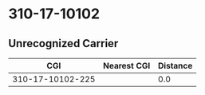 # 310-17-10102
## Unrecognized Carrier


| CGI | Nearest CGI | Distance |
|-----|-------------|----------|
| 310-17-10102-225 |  | 0.0 |
